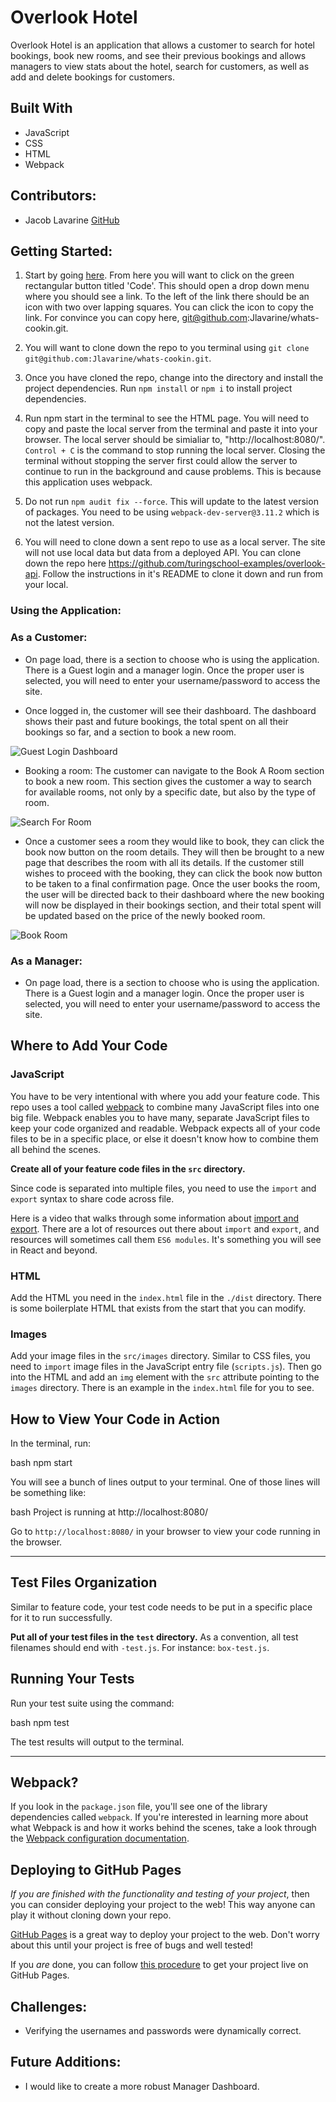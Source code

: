 # Overlook Hotel
Overlook Hotel is an application that allows a customer to search for hotel bookings, book new rooms, and see their previous bookings and allows managers to view stats about the hotel, search for customers, as well as add and delete bookings for customers.

## Built With
  * JavaScript
  * CSS
  * HTML
  * Webpack

## Contributors:
  * Jacob Lavarine [GitHub](https://github.com/Jlavarine)


## Getting Started:

1. Start by going [here](https://github.com/Jlavarine/whats-cookin). From here you will want to click on the green rectangular button titled 'Code'. This should open a drop down menu where you should see a link. To the left of the link there should be an icon with two over lapping squares. You can click the icon to copy the link. For convince you can copy here, git@github.com:Jlavarine/whats-cookin.git.

2. You will want to clone down the repo to you terminal using `git clone git@github.com:Jlavarine/whats-cookin.git`.
3. Once you have cloned the repo, change into the directory and install the project dependencies. Run `npm install` or `npm i` to install project dependencies.
4. Run npm start in the terminal to see the HTML page. You will need to copy and paste the local server from the terminal and paste it into your browser. The local server should be simialiar to, "http://localhost:8080/". `Control + C` is the command to stop running the local server. Closing the terminal without stopping the server first could allow the server to continue to run in the background and cause problems. This is because this application uses webpack.
5. Do not run `npm audit fix --force`. This will update to the latest version of packages. You need to be using `webpack-dev-server@3.11.2` which is not the latest version.
6. You will need to clone down a sent repo to use as a local server. The site will not use local data but data from a deployed API. You can clone down the repo here https://github.com/turingschool-examples/overlook-api. Follow the instructions in it's README to clone it down and run from your local.

### Using the Application:

### As a Customer:
*  On page load, there is a section to choose who is using the application. There is a Guest login and a manager login. Once the proper user is selected, you will need to enter your username/password to access the site.

*  Once logged in, the customer will see their dashboard. The dashboard shows their past and future bookings, the total spent on all their bookings so far, and a section to book a new room.

![Guest Login   Dashboard](https://user-images.githubusercontent.com/96446170/165378262-d4160b02-221e-49e3-b93e-567573d18552.gif)

* Booking a room: The customer can navigate to the Book A Room section to book a new room. This section gives the customer a way to search for available rooms, not only by a specific date, but also by the type of room. 

![Search For Room](https://user-images.githubusercontent.com/96446170/165379003-3687740e-f5b0-433e-a94e-cce45321797f.gif)

* Once a customer sees a room they would like to book, they can click the book now button on the room details. They will then be brought to a new page that describes the room with all its details. If the customer still wishes to proceed with the booking, they can click the book now button to be taken to a final confirmation page. Once the user books the room, the user will be directed back to their dashboard where the new booking will now be displayed in their bookings section, and their total spent will be updated based on the price of the newly booked room.

![Book Room](https://user-images.githubusercontent.com/96446170/165382932-19876cfe-e237-4a2d-96d3-d0b8b84de5a8.gif)


### As a Manager:
*  On page load, there is a section to choose who is using the application. There is a Guest login and a manager login. Once the proper user is selected, you will need to enter your username/password to access the site.

## Where to Add Your Code

### JavaScript

You have to be very intentional with where you add your feature code. This repo uses a tool called [webpack](https://webpack.js.org/) to combine many JavaScript files into one big file. Webpack enables you to have many, separate JavaScript files to keep your code organized and readable. Webpack expects all of your code files to be in a specific place, or else it doesn't know how to combine them all behind the scenes.

**Create all of your feature code files in the `src` directory.**

Since code is separated into multiple files, you need to use the `import` and `export` syntax to share code across file.

Here is a video that walks through some information about [import and export](https://www.youtube.com/watch?v=_3oSWwapPKQ). There are a lot of resources out there about `import` and `export`, and resources will sometimes call them `ES6 modules`. It's something you will see in React and beyond.

### HTML

Add the HTML you need in the `index.html` file in the `./dist` directory. There is some boilerplate HTML that exists from the start that you can modify.

### Images

Add your image files in the `src/images` directory. Similar to CSS files, you need to `import` image files in the JavaScript entry file (`scripts.js`). Then go into the HTML and add an `img` element with the `src` attribute pointing to the `images` directory. There is an example in the `index.html` file for you to see.

## How to View Your Code in Action

In the terminal, run:

bash
npm start

You will see a bunch of lines output to your terminal. One of those lines will be something like:

bash
Project is running at http://localhost:8080/

Go to `http://localhost:8080/` in your browser to view your code running in the browser.

---

## Test Files Organization

Similar to feature code, your test code needs to be put in a specific place for it to run successfully.

**Put all of your test files in the `test` directory.** As a convention, all test filenames should end with `-test.js`. For instance: `box-test.js`.

## Running Your Tests

Run your test suite using the command:

bash
npm test

The test results will output to the terminal.

---


## Webpack?

If you look in the `package.json` file, you'll see one of the library dependencies called `webpack`. If you're interested in learning more about what Webpack is and how it works behind the scenes, take a look through the [Webpack configuration documentation](https://webpack.js.org/concepts/).

## Deploying to GitHub Pages

_If you are finished with the functionality and testing of your project_, then you can consider deploying your project to the web! This way anyone can play it without cloning down your repo.

[GitHub Pages](https://pages.github.com/) is a great way to deploy your project to the web. Don't worry about this until your project is free of bugs and well tested!

If you _are_ done, you can follow [this procedure](./gh-pages-procedure.md) to get your project live on GitHub Pages.

## Challenges:
  * Verifying the usernames and passwords were dynamically correct.

## Future Additions:
 * I would like to create a more robust Manager Dashboard.
